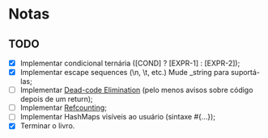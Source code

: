 # Notas

## TODO
- [x] Implementar condicional ternária ([COND] ? [EXPR-1] : [EXPR-2]);
- [x] Implementar escape sequences (\n, \t, etc.) Mude \_string para suportá-las;
- [ ] Implementar [Dead-code Elimination](https://en.wikipedia.org/wiki/Dead-code_elimination) (pelo menos avisos sobre código depois de um return);
- [ ] Implementar [Refcounting](https://en.wikipedia.org/wiki/Reference_counting);
- [ ] Implementar HashMaps visíveis ao usuário (sintaxe #{...});
- [x] Terminar o livro.
